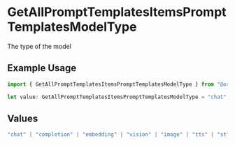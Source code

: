 # GetAllPromptTemplatesItemsPromptTemplatesModelType

The type of the model

## Example Usage

```typescript
import { GetAllPromptTemplatesItemsPromptTemplatesModelType } from "@orq-ai/node/models/operations";

let value: GetAllPromptTemplatesItemsPromptTemplatesModelType = "chat";
```

## Values

```typescript
"chat" | "completion" | "embedding" | "vision" | "image" | "tts" | "stt" | "rerank" | "moderations"
```
